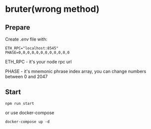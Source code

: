 # bruter(wrong method)
## Prepare
Create *.env* file with:
```
ETH_RPC="localhost:8545"
PHASE=0,0,0,0,0,0,0,0,0,0,0,0
```
ETH_RPC - it's your node rpc url

PHASE - it's mnemonic phrase index array, you can change numbers between 0 and 2047

## Start
```
npm run start
```
or use docker-compose
```
docker-compose up -d
```